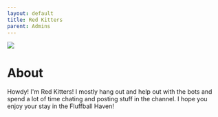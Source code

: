 ```yaml
---
layout: default
title: Red Kitters
parent: Admins
---
```


![](https://ik.imagekit.io/fluffball/adminpics/redsmall_DYLXU-6aZj?updatedAt=1634654444025)
# About
Howdy! I'm Red Kitters! I mostly hang out and help out with the bots and spend a lot of time chating and posting stuff in the channel. 
I hope you enjoy your stay in the Fluffball Haven!
